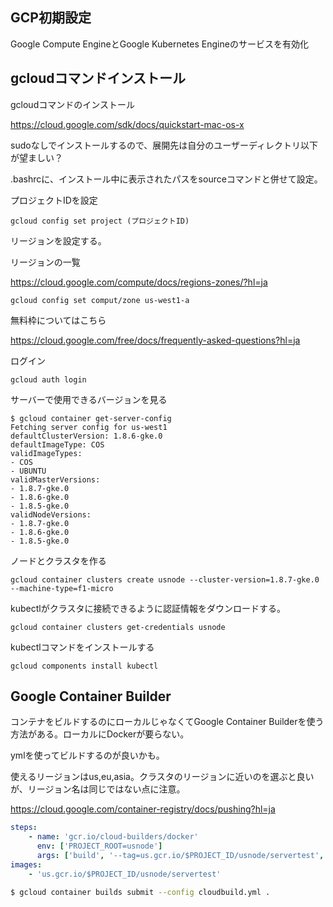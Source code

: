 ## GCP初期設定

Google Compute EngineとGoogle Kubernetes Engineのサービスを有効化

## gcloudコマンドインストール
gcloudコマンドのインストール

https://cloud.google.com/sdk/docs/quickstart-mac-os-x

sudoなしでインストールするので、展開先は自分のユーザーディレクトリ以下が望ましい？

.bashrcに、インストール中に表示されたパスをsourceコマンドと併せて設定。


プロジェクトIDを設定

`gcloud config set project (プロジェクトID)`


リージョンを設定する。

リージョンの一覧

https://cloud.google.com/compute/docs/regions-zones/?hl=ja

`gcloud config set comput/zone us-west1-a`

無料枠についてはこちら

https://cloud.google.com/free/docs/frequently-asked-questions?hl=ja


ログイン

`gcloud auth login`

サーバーで使用できるバージョンを見る

```
$ gcloud container get-server-config
Fetching server config for us-west1
defaultClusterVersion: 1.8.6-gke.0
defaultImageType: COS
validImageTypes:
- COS
- UBUNTU
validMasterVersions:
- 1.8.7-gke.0
- 1.8.6-gke.0
- 1.8.5-gke.0
validNodeVersions:
- 1.8.7-gke.0
- 1.8.6-gke.0
- 1.8.5-gke.0
```

ノードとクラスタを作る

`gcloud container clusters create usnode --cluster-version=1.8.7-gke.0 --machine-type=f1-micro`

kubectlがクラスタに接続できるように認証情報をダウンロードする。

`gcloud container clusters get-credentials usnode`

kubectlコマンドをインストールする

`gcloud components install kubectl`

## Google Container Builder

コンテナをビルドするのにローカルじゃなくてGoogle Container Builderを使う方法がある。ローカルにDockerが要らない。

ymlを使ってビルドするのが良いかも。

使えるリージョンはus,eu,asia。クラスタのリージョンに近いのを選ぶと良いが、リージョン名は同じではない点に注意。

https://cloud.google.com/container-registry/docs/pushing?hl=ja

```yaml
steps:
    - name: 'gcr.io/cloud-builders/docker'
      env: ['PROJECT_ROOT=usnode']
      args: ['build', '--tag=us.gcr.io/$PROJECT_ID/usnode/servertest', '.']
images: 
    - 'us.gcr.io/$PROJECT_ID/usnode/servertest'
```

```bash
$ gcloud container builds submit --config cloudbuild.yml .
```




